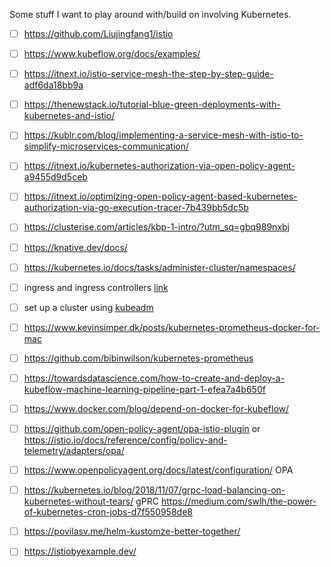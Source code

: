 Some stuff I want to play around with/build on involving Kubernetes.


- [ ] https://github.com/Liujingfang1/istio

- [ ] https://www.kubeflow.org/docs/examples/

- [ ] https://itnext.io/istio-service-mesh-the-step-by-step-guide-adf6da18bb9a

- [ ] https://thenewstack.io/tutorial-blue-green-deployments-with-kubernetes-and-istio/

- [ ] https://kublr.com/blog/implementing-a-service-mesh-with-istio-to-simplify-microservices-communication/

- [ ] https://itnext.io/kubernetes-authorization-via-open-policy-agent-a9455d9d5ceb

- [ ] https://itnext.io/optimizing-open-policy-agent-based-kubernetes-authorization-via-go-execution-tracer-7b439bb5dc5b

- [ ] https://clusterise.com/articles/kbp-1-intro/?utm_sq=gbq989nxbj

- [ ] https://knative.dev/docs/

- [ ] https://kubernetes.io/docs/tasks/administer-cluster/namespaces/

- [ ] ingress and ingress controllers [link](https://kubernetes.io/docs/concepts/services-networking/ingress-controllers/)

- [ ] set up a cluster using [kubeadm](https://kubernetes.io/docs/setup/production-environment/tools/kubeadm/create-cluster-kubeadm/) 

- [ ] https://www.kevinsimper.dk/posts/kubernetes-prometheus-docker-for-mac

- [ ] https://github.com/bibinwilson/kubernetes-prometheus

- [ ] https://towardsdatascience.com/how-to-create-and-deploy-a-kubeflow-machine-learning-pipeline-part-1-efea7a4b650f

- [ ] https://www.docker.com/blog/depend-on-docker-for-kubeflow/

- [ ] https://github.com/open-policy-agent/opa-istio-plugin or https://istio.io/docs/reference/config/policy-and-telemetry/adapters/opa/

- [ ]  https://www.openpolicyagent.org/docs/latest/configuration/ OPA

- [ ] https://kubernetes.io/blog/2018/11/07/grpc-load-balancing-on-kubernetes-without-tears/ gPRC https://medium.com/swlh/the-power-of-kubernetes-cron-jobs-d7f550958de8

- [ ] https://povilasv.me/helm-kustomze-better-together/

- [ ] https://istiobyexample.dev/
